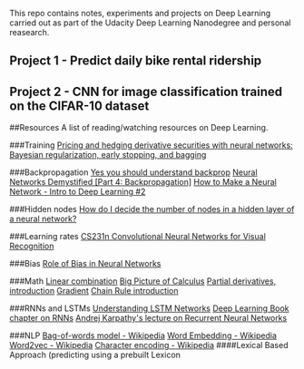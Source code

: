 This repo contains notes, experiments and projects on Deep Learning carried out
as part of the Udacity Deep Learning Nanodegree and personal reasearch.

## Project 1 - Predict daily bike rental ridership
[](https://github.com/marcocampana/deeplearnig_nd_udacity/tree/master/project1)

## Project 2 - CNN for image classification trained on the CIFAR-10 dataset
[](https://github.com/marcocampana/deeplearnig_nd_udacity/tree/master/image_classification)


##Resources
A list of reading/watching resources on Deep Learning.

###Training
[Pricing and hedging derivative securities with neural networks: Bayesian regularization, early stopping, and bagging](http://neuron.csie.ntust.edu.tw/homework/94/neuron/Homework3/M9409204/discuss.htm)

###Backpropagation
[Yes you should understand backprop](https://medium.com/@karpathy/yes-you-should-understand-backprop-e2f06eab496b#.pfsme7raq)
[Neural Networks Demystified [Part 4: Backpropagation]](https://www.youtube.com/watch?v=GlcnxUlrtek)
[How to Make a Neural Network - Intro to Deep Learning #2](https://www.youtube.com/watch?v=p69khggr1Jo)

###Hidden nodes
[How do I decide the number of nodes in a hidden layer of a neural network?](https://www.quora.com/How-do-I-decide-the-number-of-nodes-in-a-hidden-layer-of-a-neural-network)

###Learning rates
[CS231n Convolutional Neural Networks for Visual Recognition](http://cs231n.github.io/neural-networks-3/)

###Bias
[Role of Bias in Neural Networks](http://stackoverflow.com/questions/2480650/role-of-bias-in-neural-networks)

###Math
[Linear combination](9https://en.wikipedia.org/wiki/Linear_combination)
[Big Picture of Calculus](https://www.youtube.com/watch?v=UcWsDwg1XwM&index=2&list=PLBE9407EA64E2C318)
[Partial derivatives, introduction](https://www.khanacademy.org/math/multivariable-calculus/multivariable-derivatives/partial-derivatives/v/partial-derivatives-introduction)
[Gradient](https://www.khanacademy.org/math/multivariable-calculus/multivariable-derivatives/gradient-and-directional-derivatives/v/gradient)
[Chain Rule introduction](https://www.khanacademy.org/math/ap-calculus-ab/product-quotient-chain-rules-ab/chain-rule-ab/v/chain-rule-introduction)

###RNNs and LSTMs
[Understanding LSTM Networks](http://colah.github.io/posts/2015-08-Understanding-LSTMs/)
[Deep Learning Book chapter on RNNs](http://www.deeplearningbook.org/contents/rnn.html)
[Andrej Karpathy's lecture on Recurrent Neural Networks](https://www.youtube.com/watch?v=iX5V1WpxxkY)

###NLP
[Bag-of-words model - Wikipedia](https://en.wikipedia.org/wiki/Bag-of-words_model)
[Word Embedding - Wikipedia](https://en.wikipedia.org/wiki/Word_embedding)
[Word2vec - Wikipedia](https://en.wikipedia.org/wiki/Word2vec)
[Character encoding - Wikipedia](https://en.wikipedia.org/wiki/Character_encoding)
[](http://deeplearning.net/tutorial/lstm.html)
[](https://www.quora.com/How-is-deep-learning-used-in-sentiment-analysis)
[](https://gab41.lab41.org/deep-learning-sentiment-one-character-at-a-t-i-m-e-6cd96e4f780d#.nme2qmtll)
[](http://k8si.github.io/2016/01/28/lstm-networks-for-sentiment-analysis-on-tweets.html)
[](https://www.kaggle.com/c/word2vec-nlp-tutorial)
####Lexical Based Approach (predicting using a prebuilt Lexicon
[](https://www.aclweb.org/anthology/J/J11/J11-2001.pdf)
[](http://ceur-ws.org/Vol-1314/paper-06.pdf)
